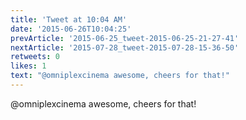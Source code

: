 ```yaml
---
title: 'Tweet at 10:04 AM'
date: '2015-06-26T10:04:25'
prevArticle: '2015-06-25_tweet-2015-06-25-21-27-41'
nextArticle: '2015-07-28_tweet-2015-07-28-15-36-50'
retweets: 0
likes: 1
text: "@omniplexcinema awesome, cheers for that!"
---
```

@omniplexcinema awesome, cheers for that!